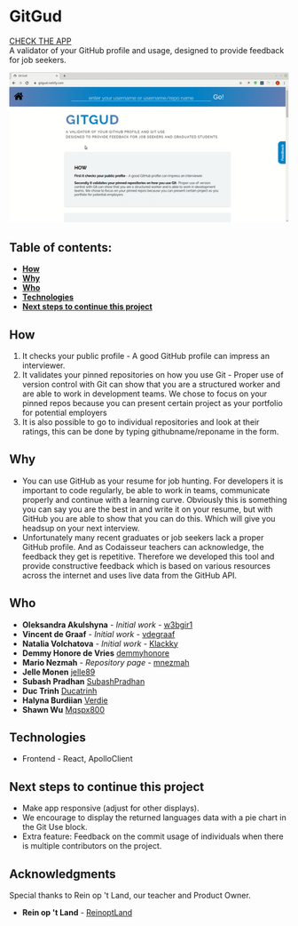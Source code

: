 # GitGud

[CHECK THE APP](https://gitgud.netlify.com/) <br>
A validator of your GitHub profile and usage, designed to provide feedback for job seekers. <br>

![](gitgud.gif)

## Table of contents:

* **[How](#how)**
* **[Why](#why)**
* **[Who](#who)**
* **[Technologies](#technologies)**
* **[Next steps to continue this project](#next-steps-to-continue-this-project)**

## How

1. It checks your public profile - A good GitHub profile can impress an interviewer.
2. It validates your pinned repositories on how you use Git - Proper use of version control with Git can show that you are a structured worker and are able to work in development teams. We chose to focus on your pinned repos because you can present certain project as your portfolio for potential employers
3. It is also possible to go to individual repositories and look at their ratings, this can be done by typing githubname/reponame in the form. 

## Why

* You can use GitHub as your resume for job hunting. For developers it is important to code regularly, be able to work in teams, communicate properly and continue with a learning curve. Obviously this is something you can say you are the best in and write it on your resume, but with GitHub you are able to show that you can do this. Which will give you headsup on your next interview.
* Unfortunately many recent graduates or job seekers lack a proper GitHub profile. And as Codaisseur teachers can acknowledge, the feedback they get is repetitive. Therefore we developed this tool and provide constructive feedback which is based on various resources across the internet and uses live data from the GitHub API.

## Who

* **Oleksandra Akulshyna** - *Initial work* - [w3bgir1](https://github.com/w3bgir1)
* **Vincent de Graaf** - *Initial work* - [vdegraaf](https://github.com/vdegraaf)
* **Natalia Volchatova** - *Initial work* - [Klackky](https://github.com/Klackky)
* **Demmy Honore de Vries**    [demmyhonore](https://github.com/demmyhonore)
* **Mario Nezmah** - *Repository page* -  [mnezmah](https://github.com/mnezmah)
* **Jelle Monen**    [jelle89](https://github.com/jelle89)
* **Subash Pradhan** [SubashPradhan](https://github.com/SubashPradhan)
* **Duc Trinh** [Ducatrinh](https://github.com/ducatrinh)
* **Halyna Burdiian** [Verdie](https://github.com/verdie)
* **Shawn Wu** [Mqspx800](https://github.com/Mqspx800)

## Technologies

* Frontend - React, ApolloClient <br>

## Next steps to continue this project

* Make app responsive (adjust for other displays).
* We encourage to display the returned languages data with a pie chart in the Git Use block.
* Extra feature: Feedback on the commit usage of individuals when there is multiple contributors on the project.

## Acknowledgments

Special thanks to Rein op 't Land, our teacher and Product Owner. 

* **Rein op 't Land** - [ReinoptLand](https://github.com/Reinoptland)

